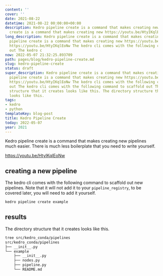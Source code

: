 ```yaml
---
content: ''
cover: ''
date: 2021-08-22
datetime: 2021-08-22 00:00:00+00:00
description: Kedro pipeline create is a command that makes creating new Kedro pipeline
  create is a command that makes creating new https://youtu.be/HtyIKqlEoNw https://youtu
long_description: Kedro pipeline create is a command that makes creating new Kedro
  pipeline create is a command that makes creating new https://youtu.be/HtyIKqlEoNw
  https://youtu.be/HtyIKqlEoNw The kedro cli comes with the following command to scaffold
  out The kedro c
now: 2022-05-07 21:32:25.893709
path: pages/blog/kedro-pipeline-create.md
slug: kedro-pipeline-create
status: draft
super_description: Kedro pipeline create is a command that makes creating new Kedro
  pipeline create is a command that makes creating new https://youtu.be/HtyIKqlEoNw
  https://youtu.be/HtyIKqlEoNw The kedro cli comes with the following command to scaffold
  out The kedro cli comes with the following command to scaffold out The directory
  structure that it creates looks like this. The directory structure that it creates
  looks like this.
tags:
- kedro
- python
templateKey: blog-post
title: Kedro Pipeline Create
today: 2022-05-07
year: 2021
---
```


Kedro pipeline create is a command that makes creating new
pipelines much easier.  There is much less boilerplate that
you need to write yourself.

https://youtu.be/HtyIKqlEoNw

## creating a new pipeline

The kedro cli comes with the following command to scaffold out
new pipelines.  Note that it will not add it to your
`pipeline_registry`, to be covered later, you will need to add
it yourself.

``` bash
kedro pipeline create example
```

## results

The directory structure that it creates looks like this.

``` bash
tree src/kedro_conda/pipelines
src/kedro_conda/pipelines
├── __init__.py
└── example
    ├── __init__.py
    ├── nodes.py
    ├── pipeline.py
    └── README.md
```